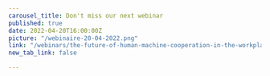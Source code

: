 ```yaml
---
carousel_title: Don't miss our next webinar
published: true
date: 2022-04-20T16:00:00Z
picture: "/webinaire-20-04-2022.png"
link: "/webinars/the-future-of-human-machine-cooperation-in-the-workplace-how-will-ai-impact-the-development-of-human-potential"
new_tab_link: false

---
```

